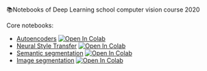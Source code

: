 📚Notebooks of Deep Learning school computer vision course 2020

Core notebooks:

- [Autoencoders](https://github.com/LevPerla/DLS_CV_Course/tree/master/Autoencoders/Autoencoders.ipynb) [![Open In Colab](https://colab.research.google.com/assets/colab-badge.svg)](https://colab.research.google.com/github/LevPerla/DLS_CV_Course/blob/master/Autoencoders/Autoencoders.ipynb)
- [Neural Style Transfer](https://github.com/LevPerla/DLS_CV_Course/tree/master/NeuralStyleTransfer/NeuralStyleTransfer.ipynb) [![Open In Colab](https://colab.research.google.com/assets/colab-badge.svg)](https://colab.research.google.com/github/LevPerla/DLS_CV_Course/blob/master/NeuralStyleTransfer/NeuralStyleTransfer.ipynb)
- [Semantic segmentation](https://github.com/LevPerla/DLS_CV_Course/tree/master/Semantic_segmentation/Semantic_segmentation.ipynb) [![Open In Colab](https://colab.research.google.com/assets/colab-badge.svg)](https://colab.research.google.com/github/LevPerla/DLS_CV_Course/blob/master/Semantic_segmentation/Semantic_segmentation.ipynb)
- [Image segmentation](https://github.com/LevPerla/DLS_CV_Course/tree/master/Image_classification/homework_simpsons_baseline.ipynb) [![Open In Colab](https://colab.research.google.com/assets/colab-badge.svg)](https://colab.research.google.com/github/LevPerla/DLS_CV_Course/blob/master/Image_classification/homework_simpsons_baseline.ipynb)

